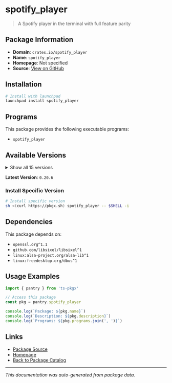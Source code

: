 # spotify_player

> A Spotify player in the terminal with full feature parity

## Package Information

- **Domain**: `crates.io/spotify_player`
- **Name**: `spotify_player`
- **Homepage**: Not specified
- **Source**: [View on GitHub](https://github.com/pkgxdev/pantry/tree/main/projects/crates.io/spotify_player/package.yml)

## Installation

```bash
# Install with launchpad
launchpad install spotify_player
```

## Programs

This package provides the following executable programs:

- `spotify_player`

## Available Versions

<details>
<summary>Show all 15 versions</summary>

- `0.20.6`, `0.20.5`, `0.20.4`, `0.20.3`, `0.20.2`
- `0.20.1`, `0.20.0`, `0.19.1`, `0.18.2`, `0.18.1`
- `0.18.0`, `0.17.2`, `0.17.1`, `0.17.0`, `0.0.0`

</details>

**Latest Version**: `0.20.6`

### Install Specific Version

```bash
# Install specific version
sh <(curl https://pkgx.sh) spotify_player -- $SHELL -i
```

## Dependencies

This package depends on:

- `openssl.org^1.1`
- `github.com/libsixel/libsixel^1`
- `linux:alsa-project.org/alsa-lib^1`
- `linux:freedesktop.org/dbus^1`

## Usage Examples

```typescript
import { pantry } from 'ts-pkgx'

// Access this package
const pkg = pantry.spotify_player

console.log(`Package: ${pkg.name}`)
console.log(`Description: ${pkg.description}`)
console.log(`Programs: ${pkg.programs.join(', ')}`)
```

## Links

- [Package Source](https://github.com/pkgxdev/pantry/tree/main/projects/crates.io/spotify_player/package.yml)
- [Homepage](#)
- [Back to Package Catalog](../../../package-catalog.md)

---

*This documentation was auto-generated from package data.*
